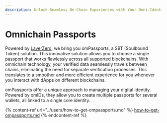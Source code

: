 ```yaml
---
description: Unlock Seamless On-Chain Experiences with Your Omni-Identity
---
```


# Omnichain Passports

Powered by [LayerZero](https://layerzero.network), we bring you omPassports, a SBT (Soulbound Token) solution. This innovative solution allows you to choose a single passport that works flawlessly across all supported blockchains. With omnichain technology, your verified data seamlessly travels between chains, eliminating the need for separate verification processes. This translates to a smoother and more efficient experience for you whenever you interact with dApps on different blockchains.

omPassports offer a unique approach to managing your digital identity. Powered by omIDs, they allow you to create multiple passports for several wallets, all linked to a single core identity.

{% content-ref url="../users/how-to-get-ompassports.md" %}
[how-to-get-ompassports.md](../users/how-to-get-ompassports.md)
{% endcontent-ref %}
